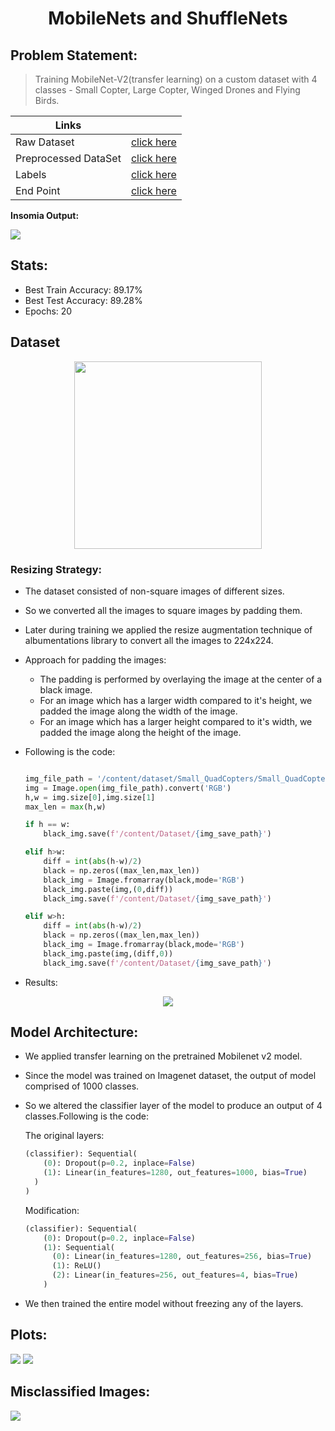 #  <p align="center">MobileNets and ShuffleNets</p>

## Problem Statement:
> Training MobileNet-V2(transfer learning) on a custom dataset with 4 classes - Small Copter, Large Copter, Winged Drones and Flying Birds.


|Links                 |                                                                                                   |
| ---------------------| --------------------------------------------------------------------------------------------------|
| Raw Dataset          | [click here](https://drive.google.com/file/d/1-EvvUU6K6RzNVgEibT3oP1SFb_epRNbI/view?usp=sharing)  |
| Preprocessed DataSet |[click here](https://drive.google.com/file/d/1sJ8EngUpwcTT7tbqRhqQijbm-nGLuVF9/view?usp=sharing)   |
| Labels               |[click here](https://drive.google.com/file/d/1-5KNd0rNceRdtxWqvlG_3w9VnY37Bkc5/view?usp=sharing)   |
| End Point            | [click here](https://865fgqaq94.execute-api.ap-south-1.amazonaws.com/dev/classification)          |


<b>Insomia Output:</b>

<img src='https://github.com/SVGS-EVA4/Phase2/blob/master/S2-MobileNets_and_ShuffleNets/images/insomia_output.JPG'/>

## Stats:
* Best Train Accuracy: 89.17%
* Best Test Accuracy: 89.28%
* Epochs: 20 

## Dataset

<p align="center"><img src = "https://raw.githubusercontent.com/SVGS-EVA4/Phase2/master/S2-MobileNets_and_ShuffleNets/images/dataset_viz1.PNG" width = "300")</p>

### Resizing Strategy:
* The dataset consisted of non-square images of different sizes.
* So we converted all the images to square images by padding them.
* Later during training we applied the resize augmentation technique of albumentations library to convert all the images to 224x224.
* Approach for padding the images:
    * The padding is performed by overlaying the image at the center of a black image. 
    * For an image which has a larger width compared to it's height, we padded the image along the width of the image.
    * For an image which has a larger height compared to it's width, we padded the image along the height of the image.    
* Following is the code:
   ```python

   img_file_path = '/content/dataset/Small_QuadCopters/Small_QuadCopters_1.jpg'
   img = Image.open(img_file_path).convert('RGB')
   h,w = img.size[0],img.size[1]
   max_len = max(h,w)

   if h == w:
       black_img.save(f'/content/Dataset/{img_save_path}')

   elif h>w:
       diff = int(abs(h-w)/2)
       black = np.zeros((max_len,max_len))
       black_img = Image.fromarray(black,mode='RGB')
       black_img.paste(img,(0,diff))
       black_img.save(f'/content/Dataset/{img_save_path}')

   elif w>h:
       diff = int(abs(h-w)/2)
       black = np.zeros((max_len,max_len))
       black_img = Image.fromarray(black,mode='RGB')
       black_img.paste(img,(diff,0))
       black_img.save(f'/content/Dataset/{img_save_path}')
   ```

* Results:

 <p align="center"><img src = "https://github.com/SVGS-EVA4/Phase2/blob/master/S2-MobileNets_and_ShuffleNets/images/input_output_pad.jpg"></p>
 

## Model Architecture:
* We applied transfer learning on the pretrained Mobilenet v2 model.
* Since the model was trained on Imagenet dataset, the output of model comprised of 1000 classes.
* So we altered the classifier layer of the model to produce an output of 4 classes.Following is the code:

    The original layers:
    ```python
    (classifier): Sequential(
        (0): Dropout(p=0.2, inplace=False)
        (1): Linear(in_features=1280, out_features=1000, bias=True) 
      )
    )
    ```
    Modification:
    ```python
    (classifier): Sequential(
        (0): Dropout(p=0.2, inplace=False)
        (1): Sequential(
          (0): Linear(in_features=1280, out_features=256, bias=True)
          (1): ReLU()
          (2): Linear(in_features=256, out_features=4, bias=True)
        )
    ```
* We then trained the entire model without freezing any of the layers.

## Plots:

<img src='https://github.com/SVGS-EVA4/Phase2/blob/master/S2-MobileNets_and_ShuffleNets/images/plot_acc.png'/>

<img src='https://github.com/SVGS-EVA4/Phase2/blob/master/S2-MobileNets_and_ShuffleNets/images/plot_loss.png'/>

## Misclassified Images: 

<img src='https://github.com/SVGS-EVA4/Phase2/blob/master/S2-MobileNets_and_ShuffleNets/images/misclassified_classwise.png'/>
